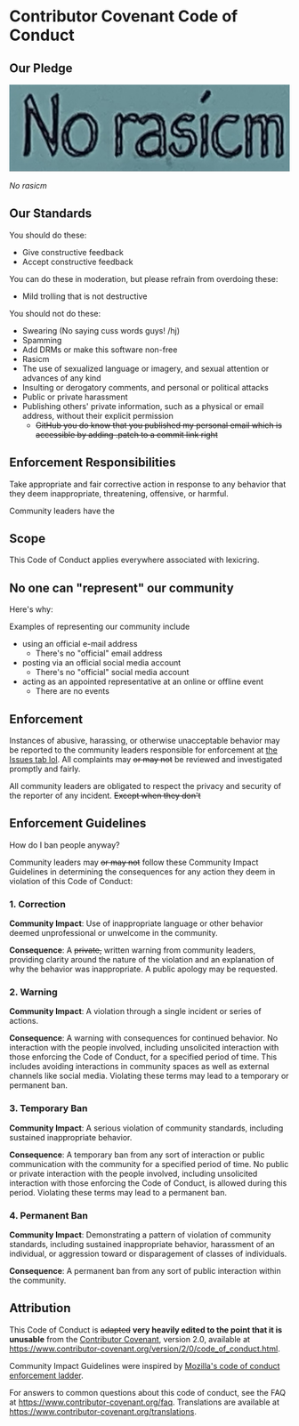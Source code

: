 # Contributor Covenant Code of Conduct

## Our Pledge

![No rasicm](.github/IMG_0349.jpeg)

*No rasicm*

## Our Standards

You should do these:

* Give constructive feedback
* Accept constructive feedback

You can do these in moderation, but please refrain from overdoing these:

* Mild trolling that is not destructive

You should not do these:

* Swearing (No saying cuss words guys! /hj)
* Spamming
* Add DRMs or make this software non-free
* Rasicm
* The use of sexualized language or imagery, and sexual attention or
  advances of any kind
* Insulting or derogatory comments, and personal or political attacks
* Public or private harassment
* Publishing others' private information, such as a physical or email
  address, without their explicit permission
    * ~~GitHub you do know that you published my personal email which is accessible by adding .patch to a commit link right~~

## Enforcement Responsibilities

Take appropriate and fair corrective action in
response to any behavior that they deem inappropriate, threatening, offensive,
or harmful.

Community leaders have the

## Scope

This Code of Conduct applies everywhere associated with lexicring.

## No one can "represent" our community

Here's why: 

Examples of representing our community include
* using an official e-mail address
  * There's no "official" email address
* posting via an official social media account
  * There's no "official" social media account
* acting as an appointed representative at an online or offline event
  * There are no events

## Enforcement

Instances of abusive, harassing, or otherwise unacceptable behavior may be
reported to the community leaders responsible for enforcement at
[the Issues tab lol](https://github.com/FishlandicFishy/lexicring/issues).
All complaints may ~~or may not~~ be reviewed and investigated promptly and fairly.

All community leaders are obligated to respect the privacy and security of the
reporter of any incident. ~~Except when they don't~~

## Enforcement Guidelines

How do I ban people anyway?

Community leaders may ~~or may not~~ follow these Community Impact Guidelines in determining
the consequences for any action they deem in violation of this Code of Conduct:

### 1. Correction

**Community Impact**: Use of inappropriate language or other behavior deemed
unprofessional or unwelcome in the community.

**Consequence**: A ~~private,~~ written warning from community leaders, providing
clarity around the nature of the violation and an explanation of why the
behavior was inappropriate. A public apology may be requested.

### 2. Warning

**Community Impact**: A violation through a single incident or series
of actions.

**Consequence**: A warning with consequences for continued behavior. No
interaction with the people involved, including unsolicited interaction with
those enforcing the Code of Conduct, for a specified period of time. This
includes avoiding interactions in community spaces as well as external channels
like social media. Violating these terms may lead to a temporary or
permanent ban.

### 3. Temporary Ban

**Community Impact**: A serious violation of community standards, including
sustained inappropriate behavior.

**Consequence**: A temporary ban from any sort of interaction or public
communication with the community for a specified period of time. No public or
private interaction with the people involved, including unsolicited interaction
with those enforcing the Code of Conduct, is allowed during this period.
Violating these terms may lead to a permanent ban.

### 4. Permanent Ban

**Community Impact**: Demonstrating a pattern of violation of community
standards, including sustained inappropriate behavior,  harassment of an
individual, or aggression toward or disparagement of classes of individuals.

**Consequence**: A permanent ban from any sort of public interaction within
the community.

## Attribution

This Code of Conduct is ~~adapted~~ **very heavily edited to the point that it is unusable** from the [Contributor Covenant][homepage],
version 2.0, available at
https://www.contributor-covenant.org/version/2/0/code_of_conduct.html.

Community Impact Guidelines were inspired by [Mozilla's code of conduct
enforcement ladder](https://github.com/mozilla/diversity).

[homepage]: <https://www.contributor-covenant.org>

For answers to common questions about this code of conduct, see the FAQ at
https://www.contributor-covenant.org/faq. Translations are available at
https://www.contributor-covenant.org/translations.
